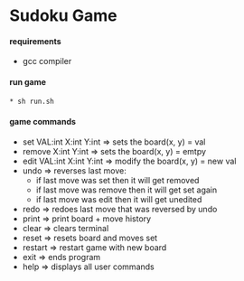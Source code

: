 # Sudoku Game

#### requirements

* gcc compiler


#### run game

```bash
* sh run.sh
```


#### game commands

* set VAL:int X:int Y:int => sets the board(x, y) = val
* remove X:int Y:int => sets the board(x, y) = emtpy
* edit VAL:int X:int Y:int => modify the board(x, y) = new val
* undo => reverses last move:
	* if last move was set then it will get removed
	* if last move was remove then it will get set again
	* if last move was edit then it will get unedited
* redo => redoes last move that was reversed by undo
* print => print board + move history
* clear => clears terminal
* reset => resets board and moves set
* restart => restart game with new board
* exit => ends program
* help => displays all user commands

